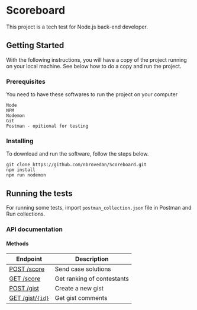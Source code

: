 # Scoreboard

This project is a tech test for Node.js back-end developer.

## Getting Started

With the following instructions, you will have a copy of the project running on your local machine. See below how to do a copy and run the project.

### Prerequisites

You need to have these softwares to run the project on your computer
```
Node
NPM
Nodemon
Git
Postman - opitional for testing
```

### Installing

To download and run the software, follow the steps below.
```
git clone https://github.com/nbrovedan/Scoreboard.git
npm install
npm run nodemon
```

## Running the tests

For running some tests, import `postman_collection.json` file in Postman and Run collections.

### API documentation

#### Methods
Endpoint | Description
------------ | -------------
[POST /score](./post_score.md) | Send case solutions
[GET /score](./get_score.md) | Get ranking of contestants
[POST /gist](./post_gist.md) | Create a new gist
[GET /gist/`{id}`](./get_gist.md) | Get gist comments 
